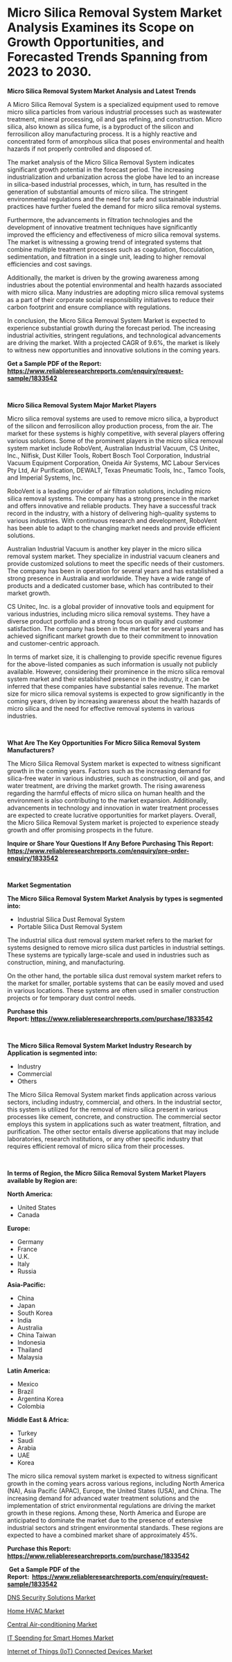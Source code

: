 <p><h1>Micro Silica Removal System Market Analysis Examines its Scope on Growth Opportunities, and Forecasted Trends Spanning from 2023 to 2030.</h1></p><p><strong>Micro Silica Removal System Market Analysis and Latest Trends</strong></p>
<p><p>A Micro Silica Removal System is a specialized equipment used to remove micro silica particles from various industrial processes such as wastewater treatment, mineral processing, oil and gas refining, and construction. Micro silica, also known as silica fume, is a byproduct of the silicon and ferrosilicon alloy manufacturing process. It is a highly reactive and concentrated form of amorphous silica that poses environmental and health hazards if not properly controlled and disposed of.</p><p>The market analysis of the Micro Silica Removal System indicates significant growth potential in the forecast period. The increasing industrialization and urbanization across the globe have led to an increase in silica-based industrial processes, which, in turn, has resulted in the generation of substantial amounts of micro silica. The stringent environmental regulations and the need for safe and sustainable industrial practices have further fueled the demand for micro silica removal systems.</p><p>Furthermore, the advancements in filtration technologies and the development of innovative treatment techniques have significantly improved the efficiency and effectiveness of micro silica removal systems. The market is witnessing a growing trend of integrated systems that combine multiple treatment processes such as coagulation, flocculation, sedimentation, and filtration in a single unit, leading to higher removal efficiencies and cost savings.</p><p>Additionally, the market is driven by the growing awareness among industries about the potential environmental and health hazards associated with micro silica. Many industries are adopting micro silica removal systems as a part of their corporate social responsibility initiatives to reduce their carbon footprint and ensure compliance with regulations.</p><p>In conclusion, the Micro Silica Removal System Market is expected to experience substantial growth during the forecast period. The increasing industrial activities, stringent regulations, and technological advancements are driving the market. With a projected CAGR of 9.6%, the market is likely to witness new opportunities and innovative solutions in the coming years.</p></p>
<p><strong>Get a Sample PDF of the Report:&nbsp; <a href="https://www.reliableresearchreports.com/enquiry/request-sample/1833542">https://www.reliableresearchreports.com/enquiry/request-sample/1833542</a></strong></p>
<p>&nbsp;</p>
<p><strong>Micro Silica Removal System Major Market Players</strong></p>
<p><p>Micro silica removal systems are used to remove micro silica, a byproduct of the silicon and ferrosilicon alloy production process, from the air. The market for these systems is highly competitive, with several players offering various solutions. Some of the prominent players in the micro silica removal system market include RoboVent, Australian Industrial Vacuum, CS Unitec, Inc., Nilfisk, Dust Killer Tools, Robert Bosch Tool Corporation, Industrial Vacuum Equipment Corporation, Oneida Air Systems, MC Labour Services Pty Ltd, Air Purification, DEWALT, Texas Pneumatic Tools, Inc., Tamco Tools, and Imperial Systems, Inc.</p><p>RoboVent is a leading provider of air filtration solutions, including micro silica removal systems. The company has a strong presence in the market and offers innovative and reliable products. They have a successful track record in the industry, with a history of delivering high-quality systems to various industries. With continuous research and development, RoboVent has been able to adapt to the changing market needs and provide efficient solutions.</p><p>Australian Industrial Vacuum is another key player in the micro silica removal system market. They specialize in industrial vacuum cleaners and provide customized solutions to meet the specific needs of their customers. The company has been in operation for several years and has established a strong presence in Australia and worldwide. They have a wide range of products and a dedicated customer base, which has contributed to their market growth.</p><p>CS Unitec, Inc. is a global provider of innovative tools and equipment for various industries, including micro silica removal systems. They have a diverse product portfolio and a strong focus on quality and customer satisfaction. The company has been in the market for several years and has achieved significant market growth due to their commitment to innovation and customer-centric approach.</p><p>In terms of market size, it is challenging to provide specific revenue figures for the above-listed companies as such information is usually not publicly available. However, considering their prominence in the micro silica removal system market and their established presence in the industry, it can be inferred that these companies have substantial sales revenue. The market size for micro silica removal systems is expected to grow significantly in the coming years, driven by increasing awareness about the health hazards of micro silica and the need for effective removal systems in various industries.</p></p>
<p>&nbsp;</p>
<p><strong>What Are The Key Opportunities For Micro Silica Removal System Manufacturers?</strong></p>
<p><p>The Micro Silica Removal System market is expected to witness significant growth in the coming years. Factors such as the increasing demand for silica-free water in various industries, such as construction, oil and gas, and water treatment, are driving the market growth. The rising awareness regarding the harmful effects of micro silica on human health and the environment is also contributing to the market expansion. Additionally, advancements in technology and innovation in water treatment processes are expected to create lucrative opportunities for market players. Overall, the Micro Silica Removal System market is projected to experience steady growth and offer promising prospects in the future.</p></p>
<p><strong>Inquire or Share Your Questions If Any Before Purchasing This Report: <a href="https://www.reliableresearchreports.com/enquiry/pre-order-enquiry/1833542">https://www.reliableresearchreports.com/enquiry/pre-order-enquiry/1833542</a></strong></p>
<p>&nbsp;</p>
<p><strong>Market Segmentation</strong></p>
<p><strong>The Micro Silica Removal System Market Analysis by types is segmented into:</strong></p>
<p><ul><li>Industrial Silica Dust Removal System</li><li>Portable Silica Dust Removal System</li></ul></p>
<p><p>The industrial silica dust removal system market refers to the market for systems designed to remove micro silica dust particles in industrial settings. These systems are typically large-scale and used in industries such as construction, mining, and manufacturing.</p><p>On the other hand, the portable silica dust removal system market refers to the market for smaller, portable systems that can be easily moved and used in various locations. These systems are often used in smaller construction projects or for temporary dust control needs.</p></p>
<p><strong>Purchase this Report:&nbsp;<a href="https://www.reliableresearchreports.com/purchase/1833542">https://www.reliableresearchreports.com/purchase/1833542</a></strong></p>
<p>&nbsp;</p>
<p><strong>The Micro Silica Removal System Market Industry Research by Application is segmented into:</strong></p>
<p><ul><li>Industry</li><li>Commercial</li><li>Others</li></ul></p>
<p><p>The Micro Silica Removal System market finds application across various sectors, including industry, commercial, and others. In the industrial sector, this system is utilized for the removal of micro silica present in various processes like cement, concrete, and construction. The commercial sector employs this system in applications such as water treatment, filtration, and purification. The other sector entails diverse applications that may include laboratories, research institutions, or any other specific industry that requires efficient removal of micro silica from their processes.</p></p>
<p>&nbsp;</p>
<p><strong>In terms of Region, the Micro Silica Removal System Market Players available by Region are:</strong></p>
<p>
    <p> <strong> North America: </strong>
        <ul>
            <li>United States</li>
            <li>Canada</li>
        </ul>
        </p> 
    <p> <strong> Europe: </strong>
        <ul>
            <li>Germany</li>
            <li>France</li>
            <li>U.K.</li>
            <li>Italy</li>
            <li>Russia</li>
        </ul>
        </p> 
    <p> <strong> Asia-Pacific: </strong>
        <ul>
            <li>China</li>
            <li>Japan</li>
            <li>South Korea</li>
            <li>India</li>
            <li>Australia</li>
            <li>China Taiwan</li>
            <li>Indonesia</li>
            <li>Thailand</li>
            <li>Malaysia</li>
        </ul>
        </p> 
    <p> <strong> Latin America: </strong>
        <ul>
            <li>Mexico</li>
            <li>Brazil</li>
            <li>Argentina Korea</li>
            <li>Colombia</li>
        </ul>
        </p> 
    <p> <strong> Middle East & Africa: </strong>
        <ul>
            <li>Turkey</li>
            <li>Saudi</li>
            <li>Arabia</li>
            <li>UAE</li>
            <li>Korea</li>
        </ul>
    </p>
    </p>
<p><p>The micro silica removal system market is expected to witness significant growth in the coming years across various regions, including North America (NA), Asia Pacific (APAC), Europe, the United States (USA), and China. The increasing demand for advanced water treatment solutions and the implementation of strict environmental regulations are driving the market growth in these regions. Among these, North America and Europe are anticipated to dominate the market due to the presence of extensive industrial sectors and stringent environmental standards. These regions are expected to have a combined market share of approximately 45%.</p></p>
<p><strong>Purchase this Report: <a href="https://www.reliableresearchreports.com/purchase/1833542">https://www.reliableresearchreports.com/purchase/1833542</a></strong></p>
<p>&nbsp;<strong>Get a Sample PDF of the Report:&nbsp;&nbsp;<a href="https://www.reliableresearchreports.com/enquiry/request-sample/1833542">https://www.reliableresearchreports.com/enquiry/request-sample/1833542</a></strong></p>
<p><strong></strong></p>
<p><p><a href="https://www.linkedin.com/pulse/dns-security-solutions-market-size-growth-forecast-from/">DNS Security Solutions Market</a></p><p><a href="https://medium.com/@grayceyundt1913/home-hvac-market-analysis-and-sze-forecasted-for-period-from-2023-to-2030-cda7a127ecb3">Home HVAC Market</a></p><p><a href="https://medium.com/@jalenmurphy48/central-air-conditioning-market-furnishes-information-on-market-share-market-trends-and-market-e07b02215f54">Central Air-conditioning Market</a></p><p><a href="https://www.linkedin.com/pulse/spending-smart-homes-market-size-growth-forecast-from-2023-/">IT Spending for Smart Homes Market</a></p><p><a href="https://www.linkedin.com/pulse/internet-things-iot-connected-devices-market-insights-players-orrfe/">Internet of Things (IoT) Connected Devices Market</a></p></p>